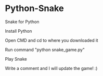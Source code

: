 # Python-Snake
Snake for Python



Install Python

Open CMD and cd to where you downloaded it

Run command "python snake_game.py"

Play Snake

Write a comment and I will update the game!
:)
